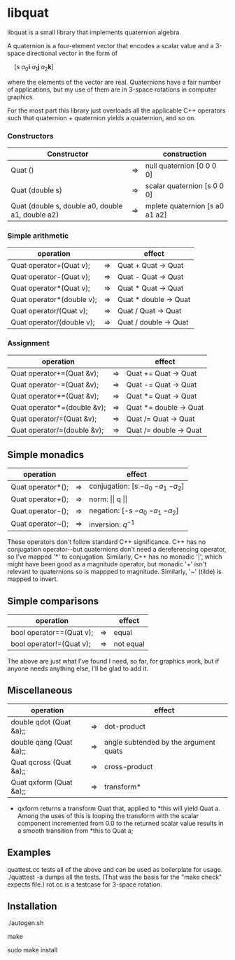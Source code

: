 # libquat
libquat is a small library that implements quaternion algebra.

A quaternion is a four-element vector that encodes a scalar value and a
3-space directional vector in the form of

&nbsp;&nbsp;&nbsp;&nbsp;[s $a_0$**i** $a_1$**j** $a_2$**k**]

where the elements of the vector are real.  Quaternions have a fair number of
applications, but my use of them are in 3-space rotations in computer graphics.

For the most part this library just overloads all the applicable C++ operators
such that quaternion + quaternion yields a quaternion, and so on.

### Constructors

| Constructor |     |construction |
| ----------- | --- |------------ |
| Quat () | $\Rightarrow$ | null quaternion [0 0 0 0] |
| Quat (double s) | $\Rightarrow$ | scalar quaternion [s 0 0 0] |
| Quat (double s, double a0, double a1, double a2) | $\Rightarrow$ | mplete quaternion [s a0 a1 a2] |

### Simple arithmetic

| operation |     | effect |
| --------- | --- | ------ |
| Quat operator+(Quat v);   | $\Rightarrow$ | Quat + Quat $\rightarrow$ Quat |
| Quat operator-(Quat v);   | $\Rightarrow$ | Quat - Quat $\rightarrow$ Quat |
| Quat operator*(Quat v);   | $\Rightarrow$ | Quat * Quat $\rightarrow$ Quat |
| Quat operator*(double v); | $\Rightarrow$ | Quat * double $\rightarrow$ Quat |
| Quat operator/(Quat v);   | $\Rightarrow$ | Quat / Quat $\rightarrow$ Quat |
| Quat operator/(double v); | $\Rightarrow$ | Quat / double $\rightarrow$ Quat |

### Assignment

| operation |     | effect |
| --------- | --- | ------ |
| Quat operator+=(Quat &v);   | $\Rightarrow$ | Quat += Quat $\rightarrow$ Quat |
| Quat operator-=(Quat &v);   | $\Rightarrow$ | Quat -= Quat $\rightarrow$ Quat |
| Quat operator*=(Quat &v);   | $\Rightarrow$ | Quat *= Quat $\rightarrow$ Quat |
| Quat operator*=(double &v); | $\Rightarrow$ | Quat *= double $\rightarrow$ Quat |
| Quat operator/=(Quat &v);   | $\Rightarrow$ | Quat /= Quat $\rightarrow$ Quat |
| Quat operator/=(double &v); | $\Rightarrow$ | Quat /= double $\rightarrow$ Quat |

## Simple monadics

| operation |     | effect |
| --------- | --- | ------ |
| Quat          operator*();   | $\Rightarrow$ | conjugation: [s $-a_0$ $-a_1$ $-a_2$] |
| Quat          operator+();   | $\Rightarrow$ | norm: \|\| q \|\| |
| Quat          operator-();   | $\Rightarrow$ | negation: [-s $-a_0$ $-a_1$ $-a_2$] |
| Quat          operator~();   | $\Rightarrow$ | inversion: $q^{-1}$ |

These operators don't follow standard C++ significance.  C++ has no
conjugation operator--but quaternions don't need a dereferencing operator, so
I've mapped '*' to conjugation.  Similarly, C++ has no monadic '|', which
might have been good as a magnitude operator, but monadic '+' isn't relevant
to quaternions so is mappped to magnitude.  Similarly, '~' (tilde) is mapped
to invert.

## Simple comparisons

| operation |     | effect |
| --------- | --- | ------ |
| bool          operator==(Quat v); | $\Rightarrow$ | equal |
| bool          operator!=(Quat v); | $\Rightarrow$ | not equal |

The above are just what I've found I need, so far, for graphics work, but if anyone needs
anything else, I'll be glad to add it.

## Miscellaneous

| operation |     | effect |
| --------- | --- | ------ |
| double qdot (Quat &a);; | $\Rightarrow$ | dot-product |
| double qang (Quat &a);; | $\Rightarrow$ | angle subtended by the argument quats |
| Quat qcross (Quat &a);; | $\Rightarrow$ | cross-product |
| Quat qxform (Quat &a);; | $\Rightarrow$ | transform* |

* qxform returns a transform Quat that, applied to *this will yield Quat a.  Among the
uses of this is looping the transform with the scalar component incremented from 0.0 to
the returned scalar value results in a smooth transition from *this to Quat a;

## Examples

quattest.cc tests all of the above and can be used as boilerplate for usage.
./quattest -a dumps all the tests.  (That was the basis for the "make check" expects
file.)  rot.cc is a testcase for 3-space rotation.

## Installation

./autogen.sh

make

sudo make install



